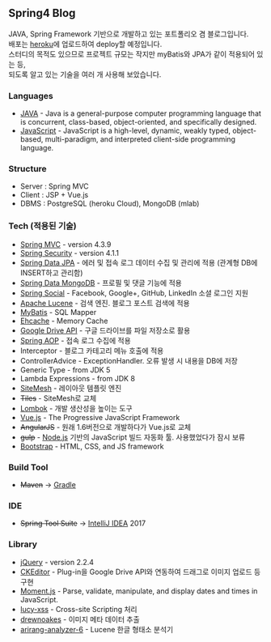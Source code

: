 ## Spring4 Blog

JAVA, Spring Framework 기반으로 개발하고 있는 포트폴리오 겸 블로그입니다.  
배포는 [heroku]에 업로드하여 deploy할 예정입니다.  
스터디의 목적도 있으므로 프로젝트 규모는 작지만 myBatis와 JPA가 같이 적용되어 있는 등,  
되도록 알고 있는 기술을 여러 개 사용해 보았습니다.

### Languages

* [JAVA] - Java is a general-purpose computer programming language that is concurrent, class-based, object-oriented, and specifically designed.
* [JavaScript] - JavaScript is a high-level, dynamic, weakly typed, object-based, multi-paradigm, and interpreted client-side programming language.

### Structure

* Server : Spring MVC  
* Client : JSP + Vue.js
* DBMS : PostgreSQL (heroku Cloud), MongoDB (mlab)

### Tech (적용된 기술)

* [Spring MVC] - version 4.3.9
* [Spring Security] - version 4.1.1
* [Spring Data JPA] - 에러 및 접속 로그 데이터 수집 및 관리에 적용 (관계형 DB에 INSERT하고 관리함)
* [Spring Data MongoDB] - 프로필 및 댓글 기능에 적용
* [Spring Social] - Facebook, Google+, GitHub, LinkedIn 소셜 로그인 지원
* [Apache Lucene] - 검색 엔진. 블로그 포스트 검색에 적용
* [MyBatis] - SQL Mapper
* [Ehcache] - Memory Cache
* [Google Drive API] - 구글 드라이브를 파일 저장소로 활용
* [Spring AOP] - 접속 로그 수집에 적용
* Interceptor - 블로그 카테고리 메뉴 호출에 적용
* ControllerAdvice - ExceptionHandler. 오류 발생 시 내용을 DB에 저장
* Generic Type - from JDK 5
* Lambda Expressions - from JDK 8
* [SiteMesh] - 레이아웃 템플릿 엔진
* ~~Tiles~~ - SiteMesh로 교체
* [Lombok] - 개발 생산성을 높이는 도구
* [Vue.js] - The Progressive JavaScript Framework
* ~~AngularJS~~ - 원래 1.6버전으로 개발하다가 Vue.js로 교체
* ~~gulp~~ - [Node.js] 기반의 JavaScript 빌드 자동화 툴. 사용했었다가 잠시 보류
* [Bootstrap] - HTML, CSS, and JS framework

### Build Tool

* ~~Maven~~ → [Gradle]

### IDE

* ~~Spring Tool Suite~~ → [IntelliJ IDEA] 2017

### Library

* [jQuery] - version 2.2.4
* [CKEditor] - Plug-in을 Google Drive API와 연동하여 드래그로 이미지 업로드 등 구현
* [Moment.js] - Parse, validate, manipulate, and display dates and times in JavaScript.
* [lucy-xss] - Cross-site Scripting 처리
* [drewnoakes] - 이미지 메타 데이터 추출
* [arirang-analyzer-6] - Lucene 한글 형태소 분석기

[//]: # (These are reference links used in the body of this note and get stripped out when the markdown processor does its job. There is no need to format nicely because it shouldn't be seen. Thanks SO - http://stackoverflow.com/questions/4823468/store-comments-in-markdown-syntax)

   [JAVA]: <http://java.oracle.com>
   [JavaScript]: <https://developer.mozilla.org/ko/docs/Web/JavaScript>
   [heroku]: <https://www.heroku.com>
   [Node.js]: <http://nodejs.org>
   [Spring MVC]: <https://spring.io>
   [Spring Security]: <https://projects.spring.io/spring-security/>
   [Spring Data JPA]: <https://projects.spring.io/spring-data-jpa/>
   [Spring Data MongoDB]: <https://projects.spring.io/spring-data-mongodb/>
   [Spring Social]: <https://projects.spring.io/spring-social/>
   [Apache Lucene]: <https://lucene.apache.org/core/>
   [MyBatis]: <http://www.mybatis.org/mybatis-3/>
   [Ehcache]: <http://www.ehcache.org>
   [Google Drive API]: <https://developers.google.com/drive/>
   [Spring AOP]: <https://docs.spring.io/spring/docs/current/spring-framework-reference/html/aop.html>
   [SiteMesh]: <http://wiki.sitemesh.org/wiki/display/sitemesh/Home>
   [Lombok]: <https://projectlombok.org>
   [Vue.js]: <https://vuejs.org>
   [AngularJS]: <https://angularjs.org>
   [Bootstrap]: <http://getbootstrap.com>
   [Gradle]: <https://gradle.org>
   [IntelliJ IDEA]: <https://www.jetbrains.com/idea/>
   [jQuery]: <https://jquery.com/>
   [Moment.js]: <https://momentjs.com>
   [CKEditor]: <http://ckeditor.com>
   [lucy-xss]: <https://github.com/naver/lucy-xss-filter>
   [drewnoakes]: <https://github.com/drewnoakes/metadata-extractor>
   [arirang-analyzer-6]: <https://github.com/korlucene>
